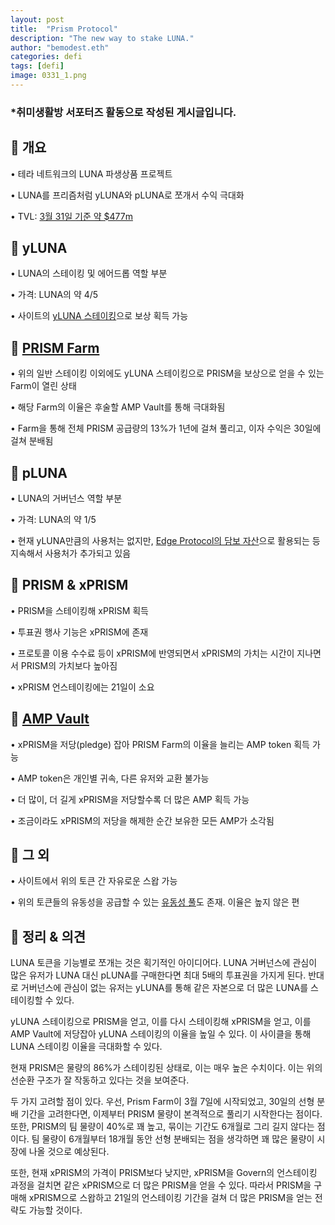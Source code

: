 ```yaml
---
layout: post
title:  "Prism Protocol"
description: "The new way to stake LUNA."
author: "bemodest.eth"
categories: defi
tags: [defi]
image: 0331_1.png
---
```


### *취미생활방 서포터즈 활동으로 작성된 게시글입니다.
      
## 🔎 개요
• 테라 네트워크의 LUNA 파생상품 프로젝트

• LUNA를 프리즘처럼 yLUNA와 pLUNA로 쪼개서 수익 극대화

• TVL: [3월 31일 기준 약 $477m](https://defillama.com/protocol/prism-protocol)

## 🔎 yLUNA
• LUNA의 스테이킹 및 에어드롭 역할 부분

• 가격: LUNA의 약 4/5

• 사이트의 [yLUNA 스테이킹](https://prismprotocol.app/stake/standard)으로 보상 획득 가능

## 🔎 [PRISM Farm](https://prismprotocol.app/stake/farm)

• 위의 일반 스테이킹 이외에도 yLUNA 스테이킹으로 PRISM을 보상으로 얻을 수 있는 Farm이 열린 상태

• 해당 Farm의 이율은 후술할 AMP Vault를 통해 극대화됨

• Farm을 통해 전체 PRISM 공급량의 13%가 1년에 걸쳐 풀리고, 이자 수익은 30일에 걸쳐 분배됨

## 🔎 pLUNA
• LUNA의 거버넌스 역할 부분

• 가격: LUNA의 약 1/5

• 현재  yLUNA만큼의 사용처는 없지만, [Edge Protocol의 담보 자산](https://twitter.com/prism_protocol/status/1508483157418516482)으로 활용되는 등 지속해서 사용처가 추가되고 있음

## 🔎 PRISM & xPRISM
• PRISM을 스테이킹해 xPRISM 획득

• 투표권 행사 기능은 xPRISM에 존재

• 프로토콜 이용 수수료 등이 xPRISM에 반영되면서 
xPRISM의 가치는 시간이 지나면서 PRISM의 가치보다 높아짐

• xPRISM 언스테이킹에는 21일이 소요

## 🔎 [AMP Vault](https://prismprotocol.app/gov)

• xPRISM을 저당(pledge) 잡아 PRISM Farm의 이율을 늘리는 AMP token 획득 가능

• AMP token은 개인별 귀속, 다른 유저와 교환 불가능

• 더 많이, 더 길게 xPRISM을 저당할수록 더 많은 AMP 획득 가능

• 조금이라도 xPRISM의 저당을 해제한 순간 보유한 모든 AMP가 소각됨

## 🔎 그 외
• 사이트에서 위의 토큰 간 자유로운 스왑 가능

• 위의 토큰들의 유동성을 공급할 수 있는 [유동성 풀](https://prismprotocol.app/pools)도 존재. 이율은 높지 않은 편

## 🔎 정리 & 의견
LUNA 토큰을 기능별로 쪼개는 것은 획기적인 아이디어다. LUNA 거버넌스에 관심이 많은 유저가 LUNA 대신 pLUNA를 구매한다면 최대 5배의 투표권을 가지게 된다. 반대로 거버넌스에 관심이 없는 유저는 yLUNA를 통해 같은 자본으로 더 많은 LUNA를 스테이킹할 수 있다.

yLUNA 스테이킹으로 PRISM을 얻고, 이를 다시 스테이킹해 xPRISM을 얻고, 이를 AMP Vault에 저당잡아 yLUNA 스테이킹의 이율을 높일 수 있다. 이 사이클을 통해 LUNA 스테이킹 이율을 극대화할 수 있다.

현재 PRISM은 물량의 86%가 스테이킹된 상태로, 이는 매우 높은 수치이다. 이는 위의 선순환 구조가 잘 작동하고 있다는 것을 보여준다.

두 가지 고려할 점이 있다. 우선, Prism Farm이 3월 7일에 시작되었고, 30일의 선형 분배 기간을 고려한다면, 이제부터 PRISM 물량이 본격적으로 풀리기 시작한다는 점이다. 또한, PRISM의 팀 물량이 40%로 꽤 높고, 묶이는 기간도 6개월로 그리 길지 않다는 점이다. 팀 물량이 6개월부터 18개월 동안 선형 분배되는 점을 생각하면 꽤 많은 물량이 시장에 나올 것으로 예상된다.

또한, 현재 xPRISM의 가격이 PRISM보다 낮지만, xPRISM을 Govern의 언스테이킹 과정을 걸치면 같은 xPRISM으로 더 많은 PRISM을 얻을 수 있다. 따라서 PRISM을 구매해 xPRISM으로 스왑하고 21일의 언스테이킹 기간을 걸쳐 더 많은 PRISM을 얻는 전략도 가능할 것이다.
